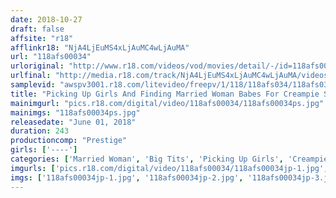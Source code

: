 ```yaml
---
date: 2018-10-27
draft: false
affsite: "r18"
afflinkr18: "NjA4LjEuMS4xLjAuMC4wLjAuMA"
url: "118afs00034"
urloriginal: "http://www.r18.com/videos/vod/movies/detail/-/id=118afs00034"
urlfinal: "http://media.r18.com/track/NjA4LjEuMS4xLjAuMC4wLjAuMA/videos/vod/movies/detail/-/id=118afs00034"
samplevid: "awspv3001.r18.com/litevideo/freepv/1/118/118afs034/118afs034_dmb_w.mp4"
title: "Picking Up Girls And Finding Married Woman Babes For Creampie Sex At Home x PRESTIGE PREMIUM 4 Horny Married Woman Babes, In Minato And Shinjuku Wards 15 While Their Husbands Are Away, These Ladies Are Defiling Their Sanctuaries Of Marriage In Ultra Rich And Thick 240 Minutes Of Sin!!"
mainimgurl: "pics.r18.com/digital/video/118afs00034/118afs00034ps.jpg"
mainimgs: "118afs00034ps.jpg"
releasedate: "June 01, 2018"
duration: 243
productioncomp: "Prestige"
girls: ['----']
categories: ['Married Woman', 'Big Tits', 'Picking Up Girls', 'Creampie', 'Masturbation', 'Over 4 Hours', 'Hi-Def']
imgurls: ['pics.r18.com/digital/video/118afs00034/118afs00034jp-1.jpg', 'pics.r18.com/digital/video/118afs00034/118afs00034jp-2.jpg', 'pics.r18.com/digital/video/118afs00034/118afs00034jp-3.jpg', 'pics.r18.com/digital/video/118afs00034/118afs00034jp-4.jpg', 'pics.r18.com/digital/video/118afs00034/118afs00034jp-5.jpg', 'pics.r18.com/digital/video/118afs00034/118afs00034jp-6.jpg', 'pics.r18.com/digital/video/118afs00034/118afs00034jp-7.jpg', 'pics.r18.com/digital/video/118afs00034/118afs00034jp-8.jpg', 'pics.r18.com/digital/video/118afs00034/118afs00034jp-9.jpg', 'pics.r18.com/digital/video/118afs00034/118afs00034jp-10.jpg', 'pics.r18.com/digital/video/118afs00034/118afs00034jp-11.jpg', 'pics.r18.com/digital/video/118afs00034/118afs00034jp-12.jpg', 'pics.r18.com/digital/video/118afs00034/118afs00034jp-13.jpg', 'pics.r18.com/digital/video/118afs00034/118afs00034jp-14.jpg', 'pics.r18.com/digital/video/118afs00034/118afs00034jp-15.jpg', 'pics.r18.com/digital/video/118afs00034/118afs00034jp-16.jpg', 'pics.r18.com/digital/video/118afs00034/118afs00034jp-17.jpg', 'pics.r18.com/digital/video/118afs00034/118afs00034jp-18.jpg', 'pics.r18.com/digital/video/118afs00034/118afs00034jp-19.jpg']
imgs: ['118afs00034jp-1.jpg', '118afs00034jp-2.jpg', '118afs00034jp-3.jpg', '118afs00034jp-4.jpg', '118afs00034jp-5.jpg', '118afs00034jp-6.jpg', '118afs00034jp-7.jpg', '118afs00034jp-8.jpg', '118afs00034jp-9.jpg', '118afs00034jp-10.jpg', '118afs00034jp-11.jpg', '118afs00034jp-12.jpg', '118afs00034jp-13.jpg', '118afs00034jp-14.jpg', '118afs00034jp-15.jpg', '118afs00034jp-16.jpg', '118afs00034jp-17.jpg', '118afs00034jp-18.jpg', '118afs00034jp-19.jpg']
---
```

